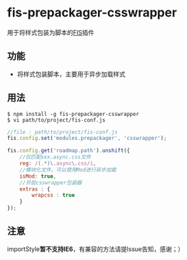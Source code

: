 # fis-prepackager-csswrapper

用于将样式包装为脚本的[FIS](https://github.com/fex-team/fis/)插件

## 功能

 - 将样式包装脚本，主要用于异步加载样式

## 用法

    $ npm install -g fis-prepackager-csswrapper
    $ vi path/to/project/fis-conf.js

```javascript
//file : path/to/project/fis-conf.js
fis.config.set('modules.prepackager', 'csswrapper');

fis.config.get('roadmap.path').unshift({
	//仅匹配xxx.async.css文件
    reg: /(.*)\.async\.css/i,
    //模块化文件，可以使用Mod进行异步加载
    isMod: true,
    //开启csswrapper包装器
    extras : {
        wrapcss : true
    }
});
```

## 注意

importStyle**暂不支持IE6**，有兼容的方法请提Issue告知，感谢；）
